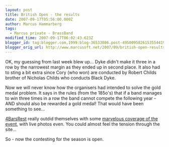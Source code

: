 ```yaml
---
layout: post
title: British Open - the results
date: 2007-09-17T05:56:00.000Z
author: Marcus Hammarberg
tags:
  - Marcus private - BrassBand
modified_time: 2007-09-17T06:02:43.623Z
blogger_id: tag:blogger.com,1999:blog-36533086.post-4950095826153554419
blogger_orig_url: http://www.marcusoft.net/2007/09/british-open-results.html
---
```



OK, my
guessing from last week blew up... Dyke didn't make it three in a row by
the narrowest margin as they ended up in second place. It also had to
sting a bit extra since Cory (who won) are conducted by Robert Childs
brother of Nicholas Childs who conducts Black Dyke.

Now we will never know how the organisers had intended to solve the gold
medal problem. It says in the rules (from the 185o's) that if a band
manages to win three times in a row the band cannot compete the
following year - AND should also be rewarded a gold medal! That would
have been something to see...

[4BarsRest](http://www.4barsrest.com/) really outdid themselves with
some [marvelous coverage of the
event](http://www.4barsrest.com/live/2007open/), with live photos even.
You could almost feel the tension through the site...

So - now the contesting for the season is open.

